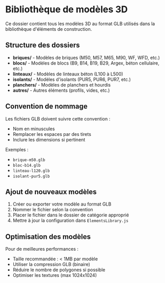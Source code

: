 # Bibliothèque de modèles 3D

Ce dossier contient tous les modèles 3D au format GLB utilisés dans la bibliothèque d'éléments de construction.

## Structure des dossiers

- **briques/** - Modèles de briques (M50, M57, M65, M90, WF, WFD, etc.)
- **blocs/** - Modèles de blocs (B9, B14, B19, B29, Argex, béton cellulaire, etc.)
- **linteaux/** - Modèles de linteaux béton (L100 à L500)
- **isolants/** - Modèles d'isolants (PUR5, PUR6, PUR7, etc.)
- **planchers/** - Modèles de planchers et hourdis
- **autres/** - Autres éléments (profils, vides, etc.)

## Convention de nommage

Les fichiers GLB doivent suivre cette convention :
- Nom en minuscules
- Remplacer les espaces par des tirets
- Inclure les dimensions si pertinent

Exemples :
- `brique-m50.glb`
- `bloc-b14.glb`
- `linteau-l120.glb`
- `isolant-pur5.glb`

## Ajout de nouveaux modèles

1. Créer ou exporter votre modèle au format GLB
2. Nommer le fichier selon la convention
3. Placer le fichier dans le dossier de catégorie approprié
4. Mettre à jour la configuration dans `ElementsLibrary.js`

## Optimisation des modèles

Pour de meilleures performances :
- Taille recommandée : < 1MB par modèle
- Utiliser la compression GLB (binaire)
- Réduire le nombre de polygones si possible
- Optimiser les textures (max 1024x1024)
